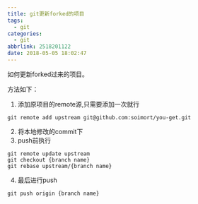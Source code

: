 ```yaml
---
title: git更新forked的项目
tags:
  - git
categories:
  - git
abbrlink: 2518201122
date: 2018-05-05 18:02:47
---
```


如何更新forked过来的项目。
<!-- more -->
方法如下：
1. 添加原项目的remote源,只需要添加一次就行
```
git remote add upstream git@github.com:soimort/you-get.git
``` 
2. 将本地修改的commit下
3. push前执行
``` 
git remote update upstream
git checkout {branch name}
git rebase upstream/{branch name}
```
4. 最后进行push
``` 
git push origin {branch name}
```